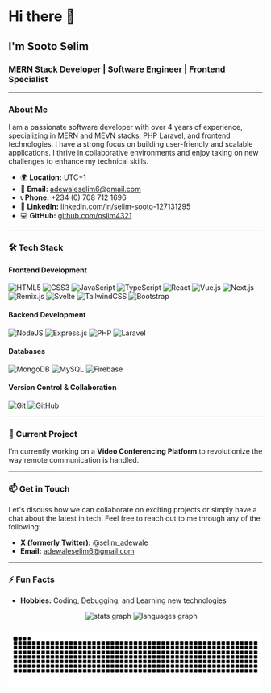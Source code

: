 # Hi there 👋

## I'm Sooto Selim

### MERN Stack Developer | Software Engineer | Frontend Specialist

---

### About Me

I am a passionate software developer with over 4 years of experience, specializing in MERN and MEVN stacks, PHP Laravel, and frontend technologies. I have a strong focus on building user-friendly and scalable applications. I thrive in collaborative environments and enjoy taking on new challenges to enhance my technical skills.

- 🌍 **Location:** UTC+1
- 📧 **Email:** [adewaleselim6@gmail.com](mailto:adewaleselim6@gmail.com)
- 📞 **Phone:** +234 (0) 708 712 1696
- 💼 **LinkedIn:** [linkedin.com/in/selim-sooto-127131295](https://www.linkedin.com/in/selim-sooto-127131295/)
- 💻 **GitHub:** [github.com/oslim4321](https://github.com/oslim4321)

---

### 🛠️ Tech Stack

#### **Frontend Development**
![HTML5](https://img.shields.io/badge/html5-%23E34F26.svg?style=for-the-badge&logo=html5&logoColor=white) 
![CSS3](https://img.shields.io/badge/css3-%231572B6.svg?style=for-the-badge&logo=css3&logoColor=white) 
![JavaScript](https://img.shields.io/badge/javascript-%23323330.svg?style=for-the-badge&logo=javascript&logoColor=%23F7DF1E) 
![TypeScript](https://img.shields.io/badge/typescript-%23007ACC.svg?style=for-the-badge&logo=typescript&logoColor=white) 
![React](https://img.shields.io/badge/react-%2320232a.svg?style=for-the-badge&logo=react&logoColor=%2361DAFB) 
![Vue.js](https://img.shields.io/badge/vuejs-%2335495e.svg?style=for-the-badge&logo=vue-dot-js&logoColor=%234FC08D) 
![Next.js](https://img.shields.io/badge/next.js-%23000000.svg?style=for-the-badge&logo=next-dot-js&logoColor=white) 
![Remix.js](https://img.shields.io/badge/remix-%23000000.svg?style=for-the-badge&logo=remix&logoColor=white) 
![Svelte](https://img.shields.io/badge/svelte-%23FF3E00.svg?style=for-the-badge&logo=svelte&logoColor=white) 
![TailwindCSS](https://img.shields.io/badge/tailwindcss-%2338B2AC.svg?style=for-the-badge&logo=tailwind-css&logoColor=white) 
![Bootstrap](https://img.shields.io/badge/bootstrap-%23563D7C.svg?style=for-the-badge&logo=bootstrap&logoColor=white)

#### **Backend Development**
![NodeJS](https://img.shields.io/badge/node.js-6DA55F?style=for-the-badge&logo=node.js&logoColor=white) 
![Express.js](https://img.shields.io/badge/express.js-%23404d59.svg?style=for-the-badge&logo=express&logoColor=%2361DAFB) 
![PHP](https://img.shields.io/badge/php-%23777BB4.svg?style=for-the-badge&logo=php&logoColor=white) 
![Laravel](https://img.shields.io/badge/laravel-%23FF2D20.svg?style=for-the-badge&logo=laravel&logoColor=white)

#### **Databases**
![MongoDB](https://img.shields.io/badge/MongoDB-%234ea94b.svg?style=for-the-badge&logo=mongodb&logoColor=white) 
![MySQL](https://img.shields.io/badge/mysql-%2300f.svg?style=for-the-badge&logo=mysql&logoColor=white) 
![Firebase](https://img.shields.io/badge/firebase-%23039BE5.svg?style=for-the-badge&logo=firebase)

#### **Version Control & Collaboration**
![Git](https://img.shields.io/badge/git-%23F05033.svg?style=for-the-badge&logo=git&logoColor=white)
![GitHub](https://img.shields.io/badge/github-%23121011.svg?style=for-the-badge&logo=github&logoColor=white)

---

### 🔭 Current Project

I’m currently working on a **Video Conferencing Platform** to revolutionize the way remote communication is handled.

---

### 📫 Get in Touch

Let's discuss how we can collaborate on exciting projects or simply have a chat about the latest in tech. Feel free to reach out to me through any of the following:

- **X (formerly Twitter):** [@selim_adewale](https://twitter.com/selim_adewale)
- **Email:** [adewaleselim6@gmail.com](mailto:adewaleselim6@gmail.com)

---

### ⚡ Fun Facts

- **Hobbies:** Coding, Debugging, and Learning new technologies

  <div align="center">
  <img src="https://github-readme-stats.vercel.app/api?username=oslim4321&hide_title=false&hide_rank=false&show_icons=true&include_all_commits=true&count_private=true&disable_animations=false&theme=dracula&locale=en&hide_border=false&order=1" height="150" alt="stats graph"  />
  <img src="https://github-readme-stats.vercel.app/api/top-langs?username=oslim4321&locale=en&hide_title=false&layout=compact&card_width=320&langs_count=5&theme=dracula&hide_border=false&order=2" height="150" alt="languages graph"  />
</div>

###

<img src="https://raw.githubusercontent.com/oslim4321/oslim4321/output/snake.svg" alt="Snake animation" />

###
